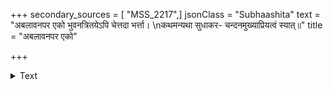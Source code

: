 +++
secondary_sources = [ "MSS_2217",]
jsonClass = "Subhaashita"
text = "अबलावनपर एको भुवनत्रितयेऽपि चेत्तदा भर्त्ता।  \nकथमन्यथा सुधाकर- चन्दनमुख्याप्रियत्वं स्यात्॥"
title = "अबलावनपर एको"

+++

<details><summary>Text</summary>

अबलावनपर एको भुवनत्रितयेऽपि चेत्तदा भर्त्ता।  
कथमन्यथा सुधाकर- चन्दनमुख्याप्रियत्वं स्यात्॥
</details>
